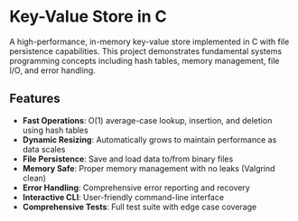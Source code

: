 # Key-Value Store in C

A high-performance, in-memory key-value store implemented in C with file persistence capabilities. This project demonstrates fundamental systems programming concepts including hash tables, memory management, file I/O, and error handling.

## Features

- **Fast Operations**: O(1) average-case lookup, insertion, and deletion using hash tables
- **Dynamic Resizing**: Automatically grows to maintain performance as data scales
- **File Persistence**: Save and load data to/from binary files
- **Memory Safe**: Proper memory management with no leaks (Valgrind clean)
- **Error Handling**: Comprehensive error reporting and recovery
- **Interactive CLI**: User-friendly command-line interface
- **Comprehensive Tests**: Full test suite with edge case coverage



